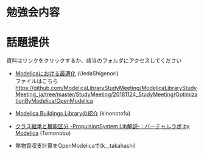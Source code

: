 # 勉強会内容

# 話題提供  
資料はリンクをクリックするか、該当のフォルダにアクセスしてください  
* [Modelicaにおける最適化](https://qiita.com/UedaShigenori/items/aae444326b28ccc8b20f)  (UedaShigenori)  
ファイルはこちら
https://github.com/ModelicaLibraryStudyMeeting/ModelicaLibraryStudyMeeting_ja/tree/master/StudyMeeting/20181124_StudyMeeting/OptimizationByModelica/OpenModelica

* [Modelica Buildings Libraryの紹介](https://github.com/kinonotofu/tofulog/raw/master/document/20181124MBL_introduction.pptx)  (kinonotofu)  
* [クラス継承と機能区分 -PropulsionSystem Lib解説- : バーチャルラボ by Modelica](http://virtuallabmodelica.blog.jp/archives/12870298.html)  (Tomonobu)  
* 熱物質収支計算をOpenModelicaで(k__takahashi)

